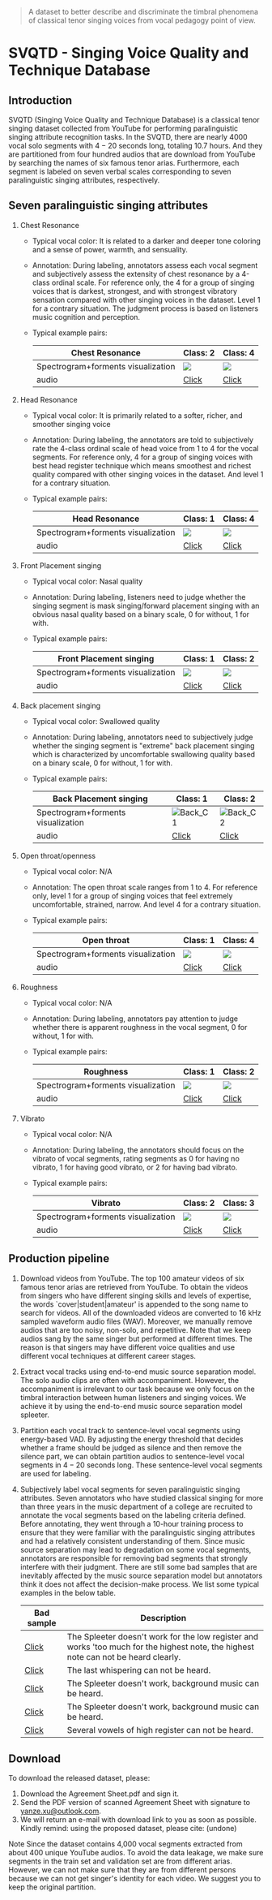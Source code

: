 

> A dataset to better describe and discriminate the timbral phenomena of classical tenor singing voices from vocal pedagogy point of view.

# SVQTD - Singing Voice Quality and Technique Database
## Introduction
SVQTD (Singing Voice Quality and Technique Database) is a classical tenor singing dataset collected from YouTube for performing paralinguistic singing attribute recognition tasks. In the SVQTD, there are nearly 4000 vocal solo segments with $4 - 20$ seconds long, totaling 10.7 hours. And they are partitioned from four hundred audios that are download from YouTube by searching the names of six famous tenor arias. Furthermore, each segment is labeled on seven verbal scales corresponding to seven paralinguistic singing attributes, respectively. 

## Seven paralinguistic singing attributes

1. Chest Resonance

   - Typical vocal color: It is related to a darker and deeper tone coloring and a sense of power, warmth, and sensuality.

   - Annotation: During labeling, annotators assess each vocal segment and subjectively assess the extensity of chest resonance by a 4-class ordinal scale. For reference only, the 4 for a group of singing voices that is darkest, strongest, and with strongest vibratory sensation compared with other singing voices in the dataset. Level 1 for a contrary situation. The judgment process is based on listeners music cognition and perception. 

   - Typical example pairs:

     | Chest Resonance                    | Class: 2                           | Class: 4                           |
     | ---------------------------------- | ---------------------------------- | ---------------------------------- |
     | Spectrogram+forments visualization | ![](./image_examples/Chest_C2.png) | ![](./image_examples/Chest_C4.png) |
     | audio                              | [Click](./audio_examples/Chest_C2.wav)  | [Click](./audio_examples/Chest_C4.wav)  |

2. Head Resonance

   - Typical vocal color: It is primarily related to a softer, richer, and smoother singing voice

   - Annotation: During labeling, the annotators are told to subjectively rate the 4-class ordinal scale of head voice from 1 to 4 for the vocal segments. For reference only, 4 for a group of singing voices with best head register technique which means smoothest and richest quality compared with other singing voices in the dataset. And level 1 for a contrary situation.

   - Typical example pairs:

     | Head Resonance                     | Class: 1                          | Class: 4                          |
     | ---------------------------------- | --------------------------------- | --------------------------------- |
     | Spectrogram+forments visualization | ![](./image_examples/Head_C1.png) | ![](./image_examples/Head_C4.png) |
     | audio                              | [Click](./audio_examples/Head_C1.wav)  | [Click](./audio_examples/Head_C4.wav)  |

3. Front Placement singing

   - Typical vocal color: Nasal quality

   - Annotation: During labeling, listeners need to judge whether the singing segment is mask singing/forward placement singing with an obvious nasal quality based on a binary scale, 0 for without, 1 for with.

   - Typical example pairs:

     | Front Placement singing            | Class: 1                           | Class: 2                           |
     | ---------------------------------- | ---------------------------------- | ---------------------------------- |
     | Spectrogram+forments visualization | ![](./image_examples/Front_C1.png) | ![](./image_examples/Front_C2.png) |
     | audio                              | [Click](./audio_examples/Front_C1.wav)  | [Click](./audio_examples/Front_C2.wav)  |

4. Back placement singing

   - Typical vocal color: Swallowed quality

   - Annotation: During labeling, annotators need to subjectively judge whether the singing segment is "extreme" back placement singing which is characterized by uncomfortable swallowing quality based on a binary scale, 0 for without, 1 for with.

   - Typical example pairs:

     | Back Placement singing             | Class: 1                                 | Class: 2                                 |
     | ---------------------------------- | ---------------------------------------- | ---------------------------------------- |
     | Spectrogram+forments visualization | ![Back_C1](./image_examples/Back_C1.png) | ![Back_C2](./image_examples/Back_C2.png) |
     | audio                              | [Click](./audio_examples/Back_C1.wav)         | [Click](./audio_examples/Back_C2.wav)         |

5. Open throat/openness

   - Typical vocal color: N/A 

   - Annotation: The open throat scale ranges from 1 to 4. For reference only, level 1 for a group of singing voices that feel extremely uncomfortable, strained, narrow. And level 4 for a contrary situation.

   - Typical example pairs:

     | Open throat                        | Class: 1                          | Class: 4                          |
     | ---------------------------------- | --------------------------------- | --------------------------------- |
     | Spectrogram+forments visualization | ![](./image_examples/Open_C1.png) | ![](./image_examples/Open_C4.png) |
     | audio                              | [Click](./audio_examples/Open_C1.wav)  | [Click](./audio_examples/Open_C4.wav)  |

6. Roughness

   - Typical vocal color: N/A 

   - Annotation: During labeling, annotators pay attention to judge whether there is apparent roughness in the vocal segment, 0 for without, 1 for with. 

   - Typical example pairs:

     | Roughness                          | Class: 1                           | Class: 2                           |
     | ---------------------------------- | ---------------------------------- | ---------------------------------- |
     | Spectrogram+forments visualization | ![](./image_examples/Rough_C1.png) | ![](./image_examples/Rough_C2.png) |
     | audio                              | [Click](./audio_examples/Rough_C1.wav)  | [Click](./audio_examples/Rough_C2.wav)  |

7. Vibrato

   - Typical vocal color: N/A 

   - Annotation: During labeling, the annotators should focus on the vibrato of vocal segments, rating segments as 0 for having no vibrato, 1 for having good vibrato, or 2 for having bad vibrato.

   - Typical example pairs:

     | Vibrato                            | Class: 2                             | Class: 3                             |
     | ---------------------------------- | ------------------------------------ | ------------------------------------ |
     | Spectrogram+forments visualization | ![](./image_examples/Vibrato_C2.png) | ![](./image_examples/Vibrato_C3.png) |
     | audio                              | [Click](./audio_examples/Vibrato_C2.wav)  | [Click](./audio_examples/Vibrato_C3.wav)  |

## Production pipeline

1. Download videos from YouTube. The top 100 amateur videos of six famous tenor arias are retrieved from YouTube. To obtain the videos from singers who have different singing skills and levels of expertise, the words `cover|student|amateur' is appended to the song name to search for videos. All of the downloaded videos are converted to 16 kHz sampled waveform audio files (WAV). Moreover, we manually remove audios that are too noisy, non-solo, and repetitive. Note that we keep audios sang by the same singer but performed at different times. The reason is that singers may have different voice qualities and use different vocal techniques at different career stages.

2. Extract vocal tracks using end-to-end music source separation model. The solo audio clips are often with accompaniment. However, the accompaniment is irrelevant to our task because we only focus on the timbral interaction between human listeners and singing voices. We achieve it by using the end-to-end music source separation model spleeter.

3. Partition each vocal track to sentence-level vocal segments using energy-based VAD. By adjusting the energy threshold that decides whether a frame should be judged as silence and then remove the silence part, we can obtain partition audios to sentence-level vocal segments in $4-20$ seconds long. These sentence-level vocal segments are used for labeling. 

4. Subjectively label vocal segments for seven paralinguistic singing attributes. Seven annotators who have studied classical singing for more than three years in the music department of a college are recruited to annotate the vocal segments based on the labeling criteria defined. Before annotating, they went through a 10-hour training process to ensure that they were familiar with the paralinguistic singing attributes and had a relatively consistent understanding of them. Since music source separation may lead to degradation on some vocal segments, annotators are responsible for removing bad segments that strongly interfere with their judgment. There are still some bad samples that are inevitably affected by the music source separation model but annotators think it does not affect the decision-make process. We list some typical examples in the below table. 

   | Bad sample                                                   | Description                                                  |
   | ------------------------------------------------------------ | ------------------------------------------------------------ |
   | [Click](./audio_examples/bad_samples/_bSHFUqcs8g/8.mp3)      | The Spleeter doesn't work for the low register and works 'too much for the highest note, the highest note can not be heard clearly. |
   | [Click](./audio_examples/bad_samples/_yoQ2PMVMRY/17.mp3)     | The last whispering can not be heard.                        |
   | [Click](./audio_examples/bad_samples/--L3uqoQUV4/16.mp3)     | The Spleeter doesn't work, background music can be heard.    |
   | [Click](./audio_examples/bad_samples/1eMtK2-0GOU/0.mp3)      | The Spleeter doesn't work, background music can be heard.    |
   | [Click](./audio_examples/bad_samples/b5pkuOAzzVM&list=PLcO-An1UmmHXT2NRraQU-EDf2sFkjFOJk&index=15&t=0s/14.mp3) | Several vowels of high register can not be heard.            |


## Download
To download the released dataset, please:
1. Download the Agreement Sheet.pdf and sign it.
2. Send the PDF version of scanned Agreement Sheet with signature to yanze.xu@outlook.com. 
3. We will return an e-mail with download link to you as soon as possible.
Kindly remind: using the proposed dataset, please cite:
(undone)

Note
Since the dataset contains 4,000 vocal segments extracted from about 400 unique YouTube audios. To avoid the data leakage, we make sure segments in the train set and validation set are from different arias. However, we can not make sure that they are from different persons because we can not get singer's identity for each video. We suggest you to keep the original partition.